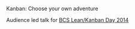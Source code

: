 Kanban: Choose your own adventure

Audience led talk for [BCS Lean/Kanban Day 2014](http://www.bcs.org/category/18004)
